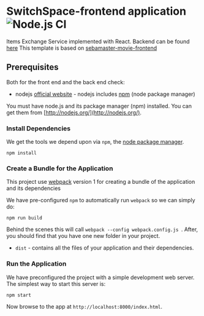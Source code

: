 # SwitchSpace-frontend application ![Node.js CI](https://github.com/AbdelrahmanKhaledAmer/SwitchSpace-Frontend/workflows/Node.js%20CI/badge.svg)
Items Exchange  Service implemented with React. Backend can be found [here](https://github.com/AbdelrahmanKhaledAmer/SwitchSpace-Backend) This template is based on [sebamaster-movie-frontend](https://github.com/sebischair/sebamaster-movie-frontend/)

## Prerequisites

Both for the front end and the back end check:

* nodejs [official website](https://nodejs.org/en/) - nodejs includes [npm](https://www.npmjs.com/) (node package manager)

 You must have node.js and its package manager (npm) installed.  You can get them from [http://nodejs.org/](http://nodejs.org/).

### Install Dependencies

We get the tools we depend upon via `npm`, the [node package manager](https://www.npmjs.com).

```
npm install
```

### Create a Bundle for the Application

This project use [webpack](https://github.com/webpack/webpack) version 1 for creating a bundle of the application and its dependencies

We have pre-configured `npm` to automatically run `webpack` so we can simply do:

```
npm run build
```

Behind the scenes this will call `webpack --config webpack.config.js `.  After, you should find that you have one new folder in your project.

* `dist` - contains all the files of your application and their dependencies.

### Run the Application

We have preconfigured the project with a simple development web server.  The simplest way to start
this server is:

```
npm start
```

Now browse to the app at `http://localhost:8000/index.html`.
